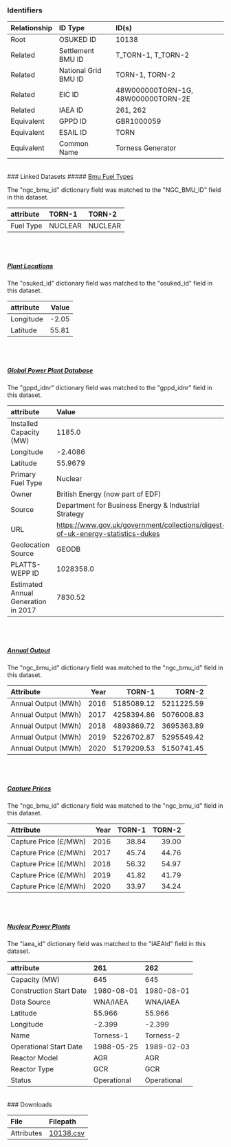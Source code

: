 ### Identifiers

| Relationship   | ID Type              | ID(s)                              |
|:---------------|:---------------------|:-----------------------------------|
| Root           | OSUKED ID            | 10138                              |
| Related        | Settlement BMU ID    | T_TORN-1, T_TORN-2                 |
| Related        | National Grid BMU ID | TORN-1, TORN-2                     |
| Related        | EIC ID               | 48W000000TORN-1G, 48W000000TORN-2E |
| Related        | IAEA ID              | 261, 262                           |
| Equivalent     | GPPD ID              | GBR1000059                         |
| Equivalent     | ESAIL ID             | TORN                               |
| Equivalent     | Common Name          | Torness Generator                  |

<br>
### Linked Datasets
##### <a href="https://raw.githubusercontent.com/OSUKED/Dictionary-Datasets/main/datasets/bmu-fuel-types/datapackage.json">Bmu Fuel Types</a>



The "ngc_bmu_id" dictionary field was matched to the "NGC_BMU_ID" field in this dataset.

| attribute   | TORN-1   | TORN-2   |
|:------------|:---------|:---------|
| Fuel Type   | NUCLEAR  | NUCLEAR  |

<br><br>
##### <a href="https://raw.githubusercontent.com/OSUKED/Dictionary-Datasets/main/datasets/plant-locations/datapackage.json">Plant Locations</a>



The "osuked_id" dictionary field was matched to the "osuked_id" field in this dataset.

| attribute   |   Value |
|:------------|--------:|
| Longitude   |   -2.05 |
| Latitude    |   55.81 |

<br><br>
##### <a href="https://raw.githubusercontent.com/OSUKED/Dictionary-Datasets/main/datasets/global-power-plant-database/datapackage.json">Global Power Plant Database</a>



The "gppd_idnr" dictionary field was matched to the "gppd_idnr" field in this dataset.

| attribute                           | Value                                                                          |
|:------------------------------------|:-------------------------------------------------------------------------------|
| Installed Capacity (MW)             | 1185.0                                                                         |
| Longitude                           | -2.4086                                                                        |
| Latitude                            | 55.9679                                                                        |
| Primary Fuel Type                   | Nuclear                                                                        |
| Owner                               | British Energy (now part of EDF)                                               |
| Source                              | Department for Business Energy & Industrial Strategy                           |
| URL                                 | https://www.gov.uk/government/collections/digest-of-uk-energy-statistics-dukes |
| Geolocation Source                  | GEODB                                                                          |
| PLATTS-WEPP ID                      | 1028358.0                                                                      |
| Estimated Annual Generation in 2017 | 7830.52                                                                        |

<br><br>
##### <a href="https://raw.githubusercontent.com/OSUKED/Dictionary-Datasets/main/datasets/annual-output/datapackage.json">Annual Output</a>



The "ngc_bmu_id" dictionary field was matched to the "ngc_bmu_id" field in this dataset.

| Attribute           |   Year |     TORN-1 |     TORN-2 |
|:--------------------|-------:|-----------:|-----------:|
| Annual Output (MWh) |   2016 | 5185089.12 | 5211225.59 |
| Annual Output (MWh) |   2017 | 4258394.86 | 5076008.83 |
| Annual Output (MWh) |   2018 | 4893869.72 | 3695363.89 |
| Annual Output (MWh) |   2019 | 5226702.87 | 5295549.42 |
| Annual Output (MWh) |   2020 | 5179209.53 | 5150741.45 |

<br><br>
##### <a href="https://raw.githubusercontent.com/OSUKED/Dictionary-Datasets/main/datasets/capture-prices/datapackage.json">Capture Prices</a>



The "ngc_bmu_id" dictionary field was matched to the "ngc_bmu_id" field in this dataset.

| Attribute             |   Year |   TORN-1 |   TORN-2 |
|:----------------------|-------:|---------:|---------:|
| Capture Price (£/MWh) |   2016 |    38.84 |    39.00 |
| Capture Price (£/MWh) |   2017 |    45.74 |    44.76 |
| Capture Price (£/MWh) |   2018 |    56.32 |    54.97 |
| Capture Price (£/MWh) |   2019 |    41.82 |    41.79 |
| Capture Price (£/MWh) |   2020 |    33.97 |    34.24 |

<br><br>
##### <a href="https://raw.githubusercontent.com/cristianst85/GeoNuclearData/master/data/csv/denormalized/datapackage.json">Nuclear Power Plants</a>



The "iaea_id" dictionary field was matched to the "IAEAId" field in this dataset.

| attribute               | 261         | 262         |
|:------------------------|:------------|:------------|
| Capacity (MW)           | 645         | 645         |
| Construction Start Date | 1980-08-01  | 1980-08-01  |
| Data Source             | WNA/IAEA    | WNA/IAEA    |
| Latitude                | 55.966      | 55.966      |
| Longitude               | -2.399      | -2.399      |
| Name                    | Torness-1   | Torness-2   |
| Operational Start Date  | 1988-05-25  | 1989-02-03  |
| Reactor Model           | AGR         | AGR         |
| Reactor Type            | GCR         | GCR         |
| Status                  | Operational | Operational |


<br>
### Downloads


| File       | Filepath                                                                              |
|:-----------|:--------------------------------------------------------------------------------------|
| Attributes | [10138.csv](https://osuked.github.io/Power-Station-Dictionary/object_attrs/10138.csv) |
